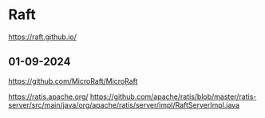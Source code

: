# Raft

https://raft.github.io/

## 01-09-2024

https://github.com/MicroRaft/MicroRaft

https://ratis.apache.org/
https://github.com/apache/ratis/blob/master/ratis-server/src/main/java/org/apache/ratis/server/impl/RaftServerImpl.java
